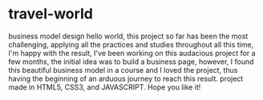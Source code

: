 # travel-world
business model design
hello world, this project so far has been the most challenging, applying all the practices and studies throughout all this time, 
I'm happy with the result, I've been working on this audacious project for a few months, 
the initial idea was to build a business page, however, I found this beautiful business model in a course and I loved the project, 
thus having the beginning of an arduous journey to reach this result.
project made in  HTML5, CSS3, and JAVASCRIPT.
Hope you like it!

